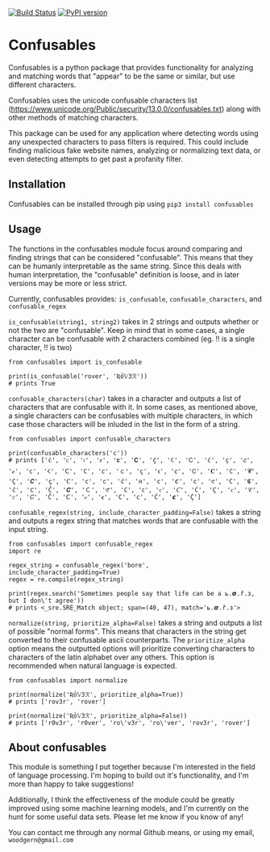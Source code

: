 [![Build Status](https://travis-ci.org/woodgern/confusables.svg?branch=master)](https://travis-ci.org/woodgern/confusables) [![PyPI version](https://badge.fury.io/py/confusables.svg)](https://badge.fury.io/py/confusables)


# Confusables

Confusables is a python package that provides functionality for analyzing and matching words that "appear"
to be the same or similar, but use different characters.

Confusables uses the unicode confusable characters list (https://www.unicode.org/Public/security/13.0.0/confusables.txt)
along with other methods of matching characters.

This package can be used for any application where detecting words using any unexpected characters to pass filters
is required. This could include finding malicious fake website names, analyzing or normalizing text data, or even detecting
attempts to get past a profanity filter.


## Installation

Confusables can be installed through pip using
`pip3 install confusables`


## Usage

The functions in the confusables module focus around comparing and finding strings that can be considered "confusable". This means that they can be humanly interpretable as the same string. Since this deals with human interpretation, the "confusable" definition is loose, and in later versions may be more or less strict.

Currently, confusables provides: `is_confusable`, `confusable_characters`, and `confusable_regex`


`is_confusable(string1, string2)` takes in 2 strings and outputs whether or not the two are "confusable". Keep in mind that in some cases, a single character can be confusable with 2 characters combined (eg. ‼ is a single character, !! is two)
```
from confusables import is_confusable

print(is_confusable('rover', 'Ʀỏ𝕍3ℛ'))
# prints True
```



`confusable_characters(char)` takes in a character and outputs a list of characters that are confusable with it. In some cases, as mentioned above, a single characters can be confusables with multiple characters, in which case those characters will be inluded in the list in the form of a string.
```
from confusables import confusable_characters

print(confusable_characters('c'))
# prints ['ċ', 'ᴄ', '𝔠', '𝒄', '𝗰', '𝗖', 'ḉ', 'ℂ', 'Ꮯ', 'ć', 'c̦', '𝑐', '𝓬', '𝚌', '𐌂', 'Ⅽ', 'С', '𝘤', 'ｃ', 'ҫ', '𝖈', '🝌', '𝖢', '𝐂', 'C', '𝓒', 'Ç', '𝘾', 'ç', 'Ⲥ', 'с', 'ⅽ', 'ĉ', '𐔜', 'c', 'ℭ', 'ϲ', '𑣩', 'Ϲ', '𝕮', 'č', '𐊢', 'Ĉ', '𝑪', 'Ｃ', '𑣲', '𐐕', '𐐽', 'ⲥ', '𝐶', 'Ċ', 'C̦', 'ꮯ', '𝒞', '𝕔', '𝘊', 'Č', 'ꓚ', '𝒸', '𝐜', '𝙲', '𝖼', 'Ć', '𝙘', 'Ḉ']
```


`confusable_regex(string, include_character_padding=False)` takes a string and outputs a regex string that matches words that are confusable with the input string.
```
from confusables import confusable_regex
import re

regex_string = confusable_regex('bore', include_character_padding=True)
regex = re.compile(regex_string)

print(regex.search('Sometimes people say that life can be a ь.𝞂.ř.ɜ, but I don\'t agree'))
# prints <_sre.SRE_Match object; span=(40, 47), match='ь.𝞂.ř.ɜ'>
```



`normalize(string, prioritize_alpha=False)` takes a string and outputs a list of possible "normal forms". This means that characters in the string get converted to their confusable ascii counterparts. The `prioritize_alpha` option means the outputted options will prioritize converting characters to characters of the latin alphabet over any others. This option is recommended when natural language is expected.
```
from confusables import normalize

print(normalize('Ʀỏ𝕍3ℛ', prioritize_alpha=True))
# prints ['rov3r', 'rover']

print(normalize('Ʀỏ𝕍3ℛ', prioritize_alpha=False))
# prints ['r0v3r', 'r0ver', 'ro\'v3r', 'ro\'ver', 'rov3r', 'rover']
```

## About confusables

This module is something I put together because I'm interested in the field of language processing. I'm hoping to build out it's functionality, and I'm more than happy to take suggestions!

Additionally, I think the effectiveness of the module could be greatly improved using some machine learning models, and I'm currently on the hunt for some useful data sets. Please let me know if you know of any!

You can contact me through any normal Github means, or using my email, `woodgern@gmail.com`
